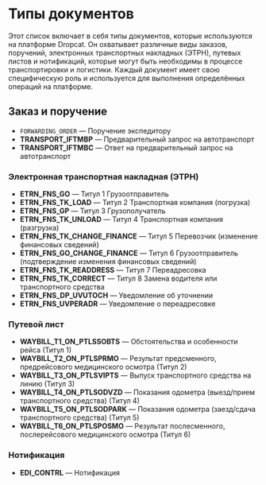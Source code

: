 # Типы документов

Этот список включает в себя типы документов, которые используются на платформе Dropcat. Он охватывает различные виды заказов, поручений, электронных транспортных накладных (ЭТРН), путевых листов и нотификаций, которые могут быть необходимы в процессе транспортировки и логистики.
Каждый документ имеет свою специфическую роль и используется для выполнения определённых операций на платформе. 

## Заказ и поручение
- `FORWARDING_ORDER` — Поручение экспедитору
- **TRANSPORT_IFTMBP** — Предварительный запрос на автотранспорт
- **TRANSPORT_IFTMBC** — Ответ на предварительный запрос на автотранспорт

### Электронная транспортная накладная (ЭТРН)
- **ETRN_FNS_GO** — Титул 1 Грузоотправитель
- **ETRN_FNS_TK_LOAD** — Титул 2 Транспортная компания (погрузка)
- **ETRN_FNS_GP** — Титул 3 Грузополучатель
- **ETRN_FNS_TK_UNLOAD** — Титул 4 Транспортная компания (разгрузка)
- **ETRN_FNS_TK_CHANGE_FINANCE** — Титул 5 Перевозчик (изменение финансовых сведений)
- **ETRN_FNS_GO_CHANGE_FINANCE** — Титул 6 Грузоотправитель (подтверждение изменения финансовых сведений)
- **ETRN_FNS_TK_READDRESS** — Титул 7 Переадресовка
- **ETRN_FNS_TK_CORRECT** — Титул 8 Замена водителя или транспортного средства
- **ETRN_FNS_DP_UVUTOCH** — Уведомление об уточнении
- **ETRN_FNS_UVPERADR** — Уведомление о переадресовке

### Путевой лист
- **WAYBILL_T1_ON_PTLSSOBTS** — Обстоятельства и особенности рейса (Титул 1)
- **WAYBILL_T2_ON_PTLSPRMO** — Результат предсменного, предрейсового медицинского осмотра (Титул 2)
- **WAYBILL_T3_ON_PTLSVIPTS** — Выпуск транспортного средства на линию (Титул 3)
- **WAYBILL_T4_ON_PTLSODVZD** — Показания одометра (выезд/прием транспортного средства) (Титул 4)
- **WAYBILL_T5_ON_PTLSODPARK** — Показания одометра (заезд/сдача транспортного средства) (Титул 5)
- **WAYBILL_T6_ON_PTLSPOSMO** — Результат послесменного, послерейсового медицинского осмотра (Титул 6)

### Нотификация
- **EDI_CONTRL** — Нотификация
